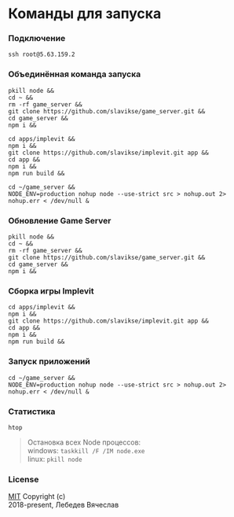 # Команды для запуска

### Подключение
```
ssh root@5.63.159.2
```

### Объединённая команда запуска
```
pkill node &&
cd ~ &&
rm -rf game_server &&
git clone https://github.com/slavikse/game_server.git &&
cd game_server &&
npm i &&

cd apps/implevit &&
npm i &&
git clone https://github.com/slavikse/implevit.git app &&
cd app &&
npm i &&
npm run build &&

cd ~/game_server &&
NODE_ENV=production nohup node --use-strict src > nohup.out 2> nohup.err < /dev/null &
```

### Обновление Game Server
```
pkill node &&
cd ~ &&
rm -rf game_server &&
git clone https://github.com/slavikse/game_server.git &&
cd game_server &&
npm i &&
```

### Сборка игры Implevit
```
cd apps/implevit &&
npm i &&
git clone https://github.com/slavikse/implevit.git app &&
cd app &&
npm i &&
npm run build &&
```

### Запуск приложений
```
cd ~/game_server &&
NODE_ENV=production nohup node --use-strict src > nohup.out 2> nohup.err < /dev/null &
```

### Статистика
```
htop
```

> Остановка всех Node процессов:  
  windows: `taskkill /F /IM node.exe`  
  linux: `pkill node`

### License
[MIT](LICENSE) Copyright (c)  
2018-present, Лебедев Вячеслав
